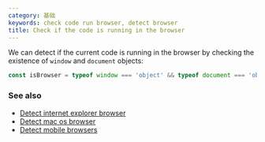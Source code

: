 ```yaml
---
category: 基础
keywords: check code run browser, detect browser
title: Check if the code is running in the browser
---
```


We can detect if the current code is running in the browser by checking the existence of `window` and `document` objects:

```js
const isBrowser = typeof window === 'object' && typeof document === 'object';
```

### See also

-   [Detect internet explorer browser](/detect-internet-explorer-browser)
-   [Detect mac os browser](/detect-mac-os-browser)
-   [Detect mobile browsers](/detect-mobile-browsers)
